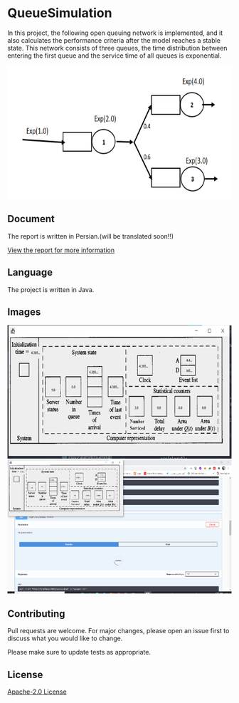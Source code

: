# QueueSimulation 

In this project, the following open queuing network is implemented, and it also calculates the performance criteria after the model reaches a stable state.
This network consists of three queues, the time distribution between entering the first queue and the service time of all queues is exponential.

<img src="1.png" width="600" height=300></img> 

## Document 
The report is written in Persian.(will be translated soon!!)

[View the report for more information ](Doc-MobinaKashaniyan-HW1.pdf)

## Language
The project is written in Java.

## Images
<img src="screenshot3.png" width="600" height=300></img> 
<img src="screenshot5.png" width="600" height=300></img> 

## Contributing
Pull requests are welcome. For major changes, please open an issue first to discuss what you would like to change.

Please make sure to update tests as appropriate.

## License
[ Apache-2.0 License](http://www.apache.org/licenses/)
